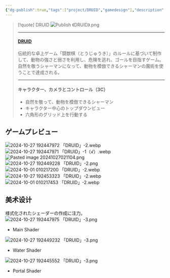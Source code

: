 ```yaml
---
{"dg-publish":true,"tags":["project/DRUID","gamedesign"],"description":"伝統的な卓上ゲーム「闘獣棋（とうじゅうき）」のルールに基づいて制作したゲーム。","dg-note-icon":"2","platform":"UnrealEngine5,Blender","cover":"![](https://github.com/Kairitsuhou/ImageHost/blob/main/Publish%20%E3%80%8ADRUID%E3%80%8B.png?raw=true)","creation date":"2024-08-29","completion date":"","links":["[[2024-04-12~2024-04- BOOOM DRUID（有独立库）]]"],"permalink":"/900.Publish/「DRUID」/","dgPassFrontmatter":true,"noteIcon":"2"}
---
```


>[!quote] DRUID
>![Publish 《DRUID》.png](/img/user/700.Attachment/Publish%20%E3%80%8ADRUID%E3%80%8B.png)
>
>---
>#### [DRUID](https://www.gcores.com/games/126629)
>伝統的な卓上ゲーム「闘獣棋（とうじゅうき）」のルールに基づいて制作して、動物の強さと弱さを利用し、危険を逃れ、ゴールを目指すゲーム。自然を敬うシャーマンになって、動物を模倣できるシャーマンの魔術を使うことで達成される。
>
>---
>#### キャラクター、カメラとコントロール（3C）
>- 自然を敬って、動物を模倣できるシャーマン
>- キャラクター中心のトップダウンビュー
 >- 六角形のグリッド上を行動する
## ゲームプレビュー
![2024-10-27 192447972 「DRUID」-2.webp](/img/user/700.Attachment/2024-10-27%20192447972%20%E3%80%8CDRUID%E3%80%8D-2.webp)
![2024-10-27 192447971 「DRUID」-1（√）.webp](/img/user/700.Attachment/2024-10-27%20192447971%20%E3%80%8CDRUID%E3%80%8D-1%EF%BC%88%E2%88%9A%EF%BC%89.webp)
![Pasted image 20241027021104.png](/img/user/700.Attachment/Pasted%20image%2020241027021104.png)
![2024-10-27 192449228 「DRUID」-2.png](/img/user/700.Attachment/2024-10-27%20192449228%20%E3%80%8CDRUID%E3%80%8D-2.png)
![2024-10-01 010217200 「DRUID」-2.webp](/img/user/700.Attachment/2024-10-01%20010217200%20%E3%80%8CDRUID%E3%80%8D-2.webp)
![2024-10-27 192453323 「DRUID」-2.webp](/img/user/700.Attachment/2024-10-27%20192453323%20%E3%80%8CDRUID%E3%80%8D-2.webp)
![2024-10-01 010217453 「DRUID」-2.webp](/img/user/700.Attachment/2024-10-01%20010217453%20%E3%80%8CDRUID%E3%80%8D-2.webp)
## 美术设计
様式化されたシェーダーの作成に注力。
![2024-10-27 192447975 「DRUID」-3.png](/img/user/700.Attachment/2024-10-27%20192447975%20%E3%80%8CDRUID%E3%80%8D-3.png)
- Main Shader

![2024-10-27 192449232 「DRUID」-3.png](/img/user/700.Attachment/2024-10-27%20192449232%20%E3%80%8CDRUID%E3%80%8D-3.png)
- Water Shader

![2024-10-27 192445552 「DRUID」-3.png](/img/user/700.Attachment/2024-10-27%20192445552%20%E3%80%8CDRUID%E3%80%8D-3.png)
- Portal Shader